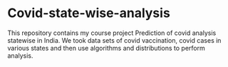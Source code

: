 # Covid-state-wise-analysis
This repository contains my course project Prediction of covid analysis statewise in India. We took data sets of covid vaccination, covid cases in various states and then  use algorithms and distributions to perform analysis.

